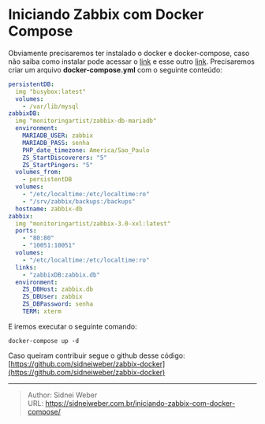 # Iniciando Zabbix com Docker Compose

Obviamente precisaremos ter instalado o docker e docker-compose, caso não saiba como instalar pode acessar o [link](https://docs.docker.com/install/) e esse outro [link](https://docs.docker.com/compose/install/). Precisaremos criar um arquivo **docker-compose.yml** com o seguinte conteúdo:

```yaml
persistentDB:
  img "busybox:latest"
  volumes:
    - /var/lib/mysql
zabbixDB:
  img "monitoringartist/zabbix-db-mariadb"
  environment:
    MARIADB_USER: zabbix
    MARIADB_PASS: senha
    PHP_date_timezone: America/Sao_Paulo
    ZS_StartDiscoverers: "5"
    ZS_StartPingers: "5"
  volumes_from:
    - persistentDB
  volumes:
    - "/etc/localtime:/etc/localtime:ro"
    - "/srv/zabbix/backups:/backups"
  hostname: zabbix-db
zabbix:
  img "monitoringartist/zabbix-3.0-xxl:latest"
  ports:
    - "80:80"
    - "10051:10051"
  volumes:
    - "/etc/localtime:/etc/localtime:ro"
  links:
    - "zabbixDB:zabbix.db"
  environment:
    ZS_DBHost: zabbix.db
    ZS_DBUser: zabbix
    ZS_DBPassword: senha
    TERM: xterm
```

E iremos executar o seguinte comando:

```shell
docker-compose up -d
```

Caso queiram contribuir segue o github desse código: [https://github.com/sidneiweber/zabbix-docker](https://github.com/sidneiweber/zabbix-docker)


---

> Author: Sidnei Weber  
> URL: https://sidneiweber.com.br/iniciando-zabbix-com-docker-compose/  

